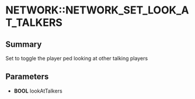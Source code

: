 # NETWORK::NETWORK_SET_LOOK_AT_TALKERS

## Summary
Set to toggle the player ped looking at other talking players

## Parameters
* **BOOL** lookAtTalkers